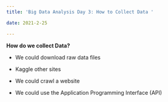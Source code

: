```yaml
---
title: 'Big Data Analysis Day 3: How to Collect Data '

date: 2021-2-25

---
```


**How do we collect Data?**

- We could download raw data files
 * Kaggle other sites

- We could crawl a website

- We could use the Application Programming Interface (API)
